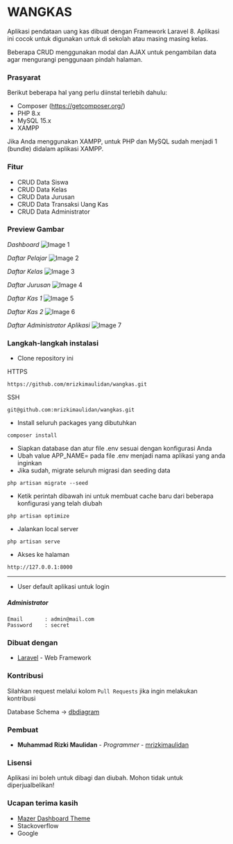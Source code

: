 # WANGKAS

Aplikasi pendataan uang kas dibuat dengan Framework Laravel 8. Aplikasi ini cocok untuk digunakan untuk di sekolah atau masing masing kelas. <br>

Beberapa CRUD menggunakan modal dan AJAX untuk pengambilan data agar mengurangi penggunaan pindah halaman.

### Prasyarat

Berikut beberapa hal yang perlu diinstal terlebih dahulu:

-   Composer (https://getcomposer.org/)
-   PHP 8.x
-   MySQL 15.x
-   XAMPP

Jika Anda menggunakan XAMPP, untuk PHP dan MySQL sudah menjadi 1 (bundle) didalam aplikasi XAMPP.

### Fitur

-   CRUD Data Siswa
-   CRUD Data Kelas
-   CRUD Data Jurusan
-   CRUD Data Transaksi Uang Kas
-   CRUD Data Administrator

### Preview Gambar

_Dashboard_
![Image 1](https://i.imgur.com/MUkIIv7.png)

_Daftar Pelajar_
![Image 2](https://i.imgur.com/e1pEgWj.png)

_Daftar Kelas_
![Image 3](https://i.imgur.com/4AbTouL.png)

_Daftar Jurusan_
![Image 4](https://i.imgur.com/3fnieHm.png)

_Daftar Kas 1_
![Image 5](https://i.imgur.com/VJevruz.png)

_Daftar Kas 2_
![Image 6](https://i.imgur.com/TcDe35o.png)

_Daftar Administrator Aplikasi_
![Image 7](https://i.imgur.com/mmK00Z9.png)

### Langkah-langkah instalasi

-   Clone repository ini

HTTPS

```
https://github.com/mrizkimaulidan/wangkas.git
```

SSH

```
git@github.com:mrizkimaulidan/wangkas.git
```

-   Install seluruh packages yang dibutuhkan

```
composer install
```

-   Siapkan database dan atur file .env sesuai dengan konfigurasi Anda
-   Ubah value APP_NAME= pada file .env menjadi nama aplikasi yang anda inginkan
-   Jika sudah, migrate seluruh migrasi dan seeding data

```
php artisan migrate --seed
```

-   Ketik perintah dibawah ini untuk membuat cache baru dari beberapa konfigurasi yang telah diubah

```
php artisan optimize
```

-   Jalankan local server

```
php artisan serve
```

-   Akses ke halaman

```
http://127.0.0.1:8000
```

---

-   User default aplikasi untuk login

##### Administrator

```
Email       : admin@mail.com
Password    : secret
```

### Dibuat dengan

-   [Laravel](https://laravel.com) - Web Framework

### Kontribusi

Silahkan request melalui kolom `Pull Requests` jika ingin melakukan kontribusi

Database Schema -> [dbdiagram](https://dbdiagram.io/d/60115a6180d742080a380f79)

### Pembuat

-   **Muhammad Rizki Maulidan** - _Programmer_ - [mrizkimaulidan](https://github.com/mrizkimaulidan)

### Lisensi

Aplikasi ini boleh untuk dibagi dan diubah. Mohon tidak untuk diperjualbelikan!

### Ucapan terima kasih

-   [Mazer Dashboard Theme](https://github.com/zuramai/mazer)
-   Stackoverflow
-   Google

